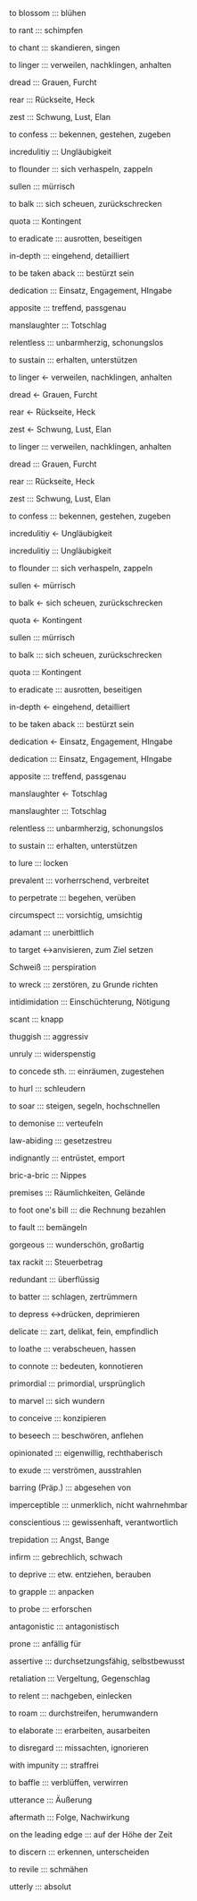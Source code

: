  to blossom ::: blühen

 to rant ::: schimpfen

 to chant ::: skandieren, singen
<!--SR:!2024-09-21,3,230-->

 to linger ::: verweilen, nachklingen, anhalten
<!--SR:!2024-09-20,2,210-->

 dread ::: Grauen, Furcht

 rear ::: Rückseite, Heck
<!--SR:!2024-09-20,2,210-->

 zest ::: Schwung, Lust, Elan
<!--SR:!2024-09-20,2,230-->

 to confess ::: bekennen, gestehen, zugeben

 incredulitiy ::: Ungläubigkeit
<!--SR:!2024-09-20,2,230-->

 to flounder ::: sich verhaspeln, zappeln
<!--SR:!2024-09-19,2,230-->

 sullen ::: mürrisch
<!--SR:!2024-09-20,2,230-->

 to balk ::: sich scheuen, zurückschrecken
<!--SR:!2024-09-20,2,230-->

 quota ::: Kontingent
<!--SR:!2024-09-20,2,230-->

 to eradicate ::: ausrotten, beseitigen

 in-depth ::: eingehend, detailliert
<!--SR:!2024-09-20,2,230-->

 to be taken aback ::: bestürzt sein
<!--SR:!2024-09-20,2,210-->

 dedication ::: Einsatz, Engagement, HIngabe
<!--SR:!2024-09-20,2,230-->

 apposite ::: treffend, passgenau

 manslaughter ::: Totschlag
<!--SR:!2024-09-25,7,250-->
 
 relentless ::: unbarmherzig, schonungslos
<!--SR:!2024-09-20,2,230-->

 to sustain ::: erhalten, unterstützen
<!--SR:!2024-09-20,2,210-->

 to linger <- verweilen, nachklingen, anhalten
<!--SR:!2024-09-20,2,210-->

 dread <- Grauen, Furcht

 rear <- Rückseite, Heck
<!--SR:!2024-09-20,2,210-->

 zest <- Schwung, Lust, Elan


 to linger ::: verweilen, nachklingen, anhalten
<!--SR:!2024-09-20,2,230-->

 dread ::: Grauen, Furcht

 rear ::: Rückseite, Heck
<!--SR:!2024-09-18,1,210-->

 zest ::: Schwung, Lust, Elan
<!--SR:!2024-09-14,1,230-->

 to confess ::: bekennen, gestehen, zugeben

 incredulitiy <- Ungläubigkeit


 incredulitiy ::: Ungläubigkeit
<!--SR:!2024-09-20,2,230-->

 to flounder ::: sich verhaspeln, zappeln
<!--SR:!2024-09-19,2,230-->

 sullen <- mürrisch
<!--SR:!2024-09-20,2,230-->
 
 to balk <- sich scheuen, zurückschrecken
<!--SR:!2024-09-20,2,230-->

 quota <- Kontingent


 sullen ::: mürrisch
 

 to balk ::: sich scheuen, zurückschrecken
<!--SR:!2024-09-20,2,230-->

 quota ::: Kontingent
<!--SR:!2024-09-14,1,230-->

 to eradicate ::: ausrotten, beseitigen

 in-depth <- eingehend, detailliert
<!--SR:!2024-09-20,2,230-->

 to be taken aback ::: bestürzt sein
<!--SR:!2024-09-18,1,210-->

 dedication <- Einsatz, Engagement, HIngabe


 dedication ::: Einsatz, Engagement, HIngabe
<!--SR:!2024-09-20,2,230-->

 apposite ::: treffend, passgenau

 manslaughter <- Totschlag


 manslaughter ::: Totschlag
<!--SR:!2024-09-25,7,250-->

 relentless ::: unbarmherzig, schonungslos
<!--SR:!2024-09-14,1,230-->

 to sustain ::: erhalten, unterstützen
<!--SR:!2024-09-16,3,250-->

 to lure ::: locken

 prevalent ::: vorherrschend, verbreitet

 to perpetrate ::: begehen, verüben

 circumspect ::: vorsichtig, umsichtig

 adamant ::: unerbittlich

 to target <->anvisieren, zum Ziel setzen
<!--SR:!2000-01-01,1,250!2024-09-25,7,250-->


Schweiß ::: perspiration
<!--SR:!2024-09-20,2,230-->

to wreck ::: zerstören, zu Grunde richten

intidimidation ::: Einschüchterung, Nötigung

scant ::: knapp

thuggish ::: aggressiv

unruly ::: widerspenstig

to concede sth. ::: einräumen, zugestehen

to hurl ::: schleudern

to soar ::: steigen, segeln, hochschnellen

to demonise ::: verteufeln

law-abiding ::: gesetzestreu

indignantly ::: entrüstet, emport

bric-a-bric ::: Nippes

premises ::: Räumlichkeiten, Gelände

to foot one's bill ::: die Rechnung bezahlen

to fault ::: bemängeln

gorgeous ::: wunderschön, großartig

tax rackit ::: Steuerbetrag

redundant ::: überflüssig

to batter ::: schlagen, zertrümmern

to depress <->drücken, deprimieren

delicate ::: zart, delikat, fein, empfindlich

to loathe ::: verabscheuen, hassen

to connote ::: bedeuten, konnotieren

primordial ::: primordial, ursprünglich

to marvel ::: sich wundern

to conceive ::: konzipieren

to beseech ::: beschwören, anflehen

opinionated ::: eigenwillig, rechthaberisch

to exude ::: verströmen, ausstrahlen

barring (Präp.) ::: abgesehen von

imperceptible ::: unmerklich, nicht wahrnehmbar

conscientious ::: gewissenhaft, verantwortlich

trepidation ::: Angst, Bange

infirm ::: gebrechlich, schwach

to deprive ::: etw. entziehen, berauben

to grapple ::: anpacken

to probe ::: erforschen

antagonistic ::: antagonistisch

prone ::: anfällig für

assertive ::: durchsetzungsfähig, selbstbewusst

retaliation ::: Vergeltung, Gegenschlag

to relent ::: nachgeben, einlecken

to roam ::: durchstreifen, herumwandern

to elaborate ::: erarbeiten, ausarbeiten

to disregard ::: missachten, ignorieren

with impunity ::: straffrei

to baffle ::: verblüffen, verwirren

utterance ::: Äußerung

aftermath ::: Folge, Nachwirkung

on the leading edge ::: auf der Höhe der Zeit

to discern ::: erkennen, unterscheiden

to revile ::: schmähen

utterly ::: absolut
